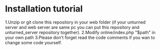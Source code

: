 <h1>Installation tutorial</h1>
1.Unzip or git clone this repository in your web folder (if your unturned server and web server are same pc you can put this repository and unturned_server repository together).
2.Modify online/index.php "$path" in your own path
3.Please don't forget read the code comments if you wan to change some code yourself.
